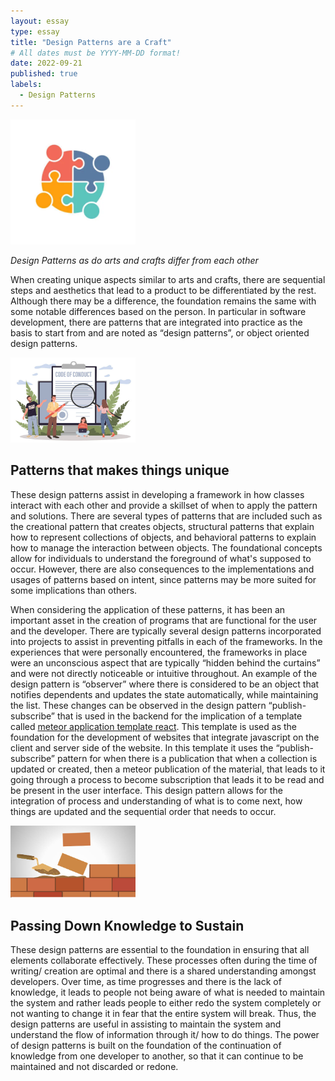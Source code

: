 ```yaml
---
layout: essay
type: essay
title: "Design Patterns are a Craft"
# All dates must be YYYY-MM-DD format!
date: 2022-09-21
published: true
labels:
  - Design Patterns
---
```


<img width="200px" class="rounded float-start pe-4" src="../img/collaboration.png">

*Design Patterns as do arts and crafts differ from each other* 

When creating unique aspects similar to arts and crafts, there are sequential steps and aesthetics that lead to a product to be differentiated by the rest. Although there may be a difference, the foundation remains the same with some notable differences based on the person. In particular in software development, there are patterns that are integrated into practice as the basis to start from and are noted as “design patterns”, or object oriented design patterns. 

<img width="200px" class="rounded float-start pe-4" src="../img/conding-standards.jpeg">

## Patterns that makes things unique

These design patterns assist in developing a framework in how classes interact with each other and provide a skillset of when to apply the pattern and solutions. There are several types of patterns that are included such as the creational pattern that creates objects, structural patterns that explain how to represent collections of objects, and behavioral patterns to explain how to manage the interaction between objects. The foundational concepts allow for individuals to understand the foreground of what's supposed to occur. However, there are also consequences to the implementations and usages of patterns based on intent, since patterns may be more suited for some implications than others. 

When considering the application of these patterns, it has been an important asset in the creation of programs that are functional for the user and the developer. There are typically several design patterns incorporated into projects to assist in preventing pitfalls in each of the frameworks. In the experiences that were personally encountered, the frameworks in place were an unconscious aspect that are typically “hidden behind the curtains” and were not directly noticeable or intuitive throughout. An example of the design pattern is “observer” where there is considered to be an object that notifies dependents and updates the state automatically, while maintaining the list. These changes can be observed in the design pattern “publish-subscribe” that is used in the backend for the implication of a template called [meteor application template react](https://github.com/ics-software-engineering/meteor-application-template-react). This template is used as the foundation for the development of websites that integrate javascript on the client and server side of the website. In this template it uses the “publish-subscribe” pattern for when there is a publication that when a collection is updated or created, then a meteor publication of the material, that leads to it going through a process to become subscription that leads it to be read and be present in the user interface. This design pattern allows for the integration of process and understanding of what is to come next, how things are updated and the sequential order that needs to occur. 


<img width="200px" class="rounded float-start pe-4" src="../img/foundation.jpeg">

## Passing Down Knowledge to Sustain

 These design patterns are essential to the foundation in ensuring that all elements collaborate effectively. These processes often during the time of writing/ creation are optimal and there is a shared understanding amongst developers. Over time, as time progresses and there is the lack of knowledge, it leads to people not being aware of what is needed to maintain the system and rather leads people to either redo the system completely or not wanting to change it in fear that the entire system will break. Thus, the design patterns are useful in assisting to maintain the system and understand the flow of information through it/ how to do things. The power of design patterns is built on the foundation of the continuation of knowledge from one developer to another, so that it can continue to be maintained and not discarded or redone. 

